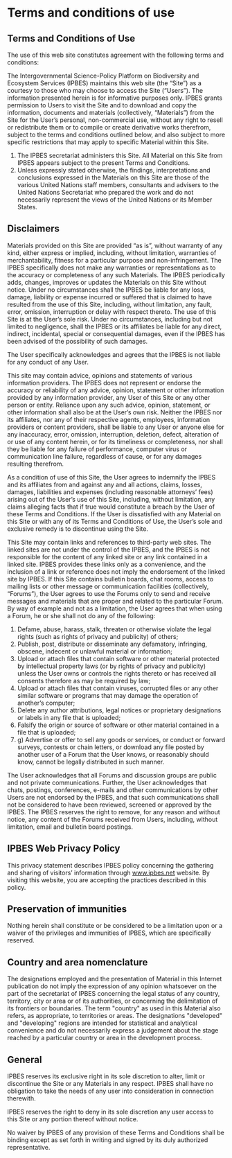 # Terms and conditions of use

## Terms and Conditions of Use

The use of this web site constitutes agreement with the following terms and conditions:

The Intergovernmental Science-Policy Platform on Biodiversity and Ecosystem Services \(IPBES\) maintains this web site \(the “Site”\) as a courtesy to those who may choose to access the Site \(“Users”\). The information presented herein is for informative purposes only. IPBES grants permission to Users to visit the Site and to download and copy the information, documents and materials \(collectively, “Materials”\) from the Site for the User’s personal, non-commercial use, without any right to resell or redistribute them or to compile or create derivative works therefrom, subject to the terms and conditions outlined below, and also subject to more specific restrictions that may apply to specific Material within this Site.

1. The IPBES secretariat administers this Site. All Material on this Site from IPBES appears subject to the present Terms and Conditions.
2. Unless expressly stated otherwise, the findings, interpretations and conclusions expressed in the Materials on this Site are those of the various United Nations staff members, consultants and advisers to the United Nations Secretariat who prepared the work and do not necessarily represent the views of the United Nations or its Member States.

## Disclaimers

Materials provided on this Site are provided “as is”, without warranty of any kind, either express or implied, including, without limitation, warranties of merchantability, fitness for a particular purpose and non-infringement. The IPBES specifically does not make any warranties or representations as to the accuracy or completeness of any such Materials. The IPBES periodically adds, changes, improves or updates the Materials on this Site without notice. Under no circumstances shall the IPBES be liable for any loss, damage, liability or expense incurred or suffered that is claimed to have resulted from the use of this Site, including, without limitation, any fault, error, omission, interruption or delay with respect thereto. The use of this Site is at the User’s sole risk. Under no circumstances, including but not limited to negligence, shall the IPBES or its affiliates be liable for any direct, indirect, incidental, special or consequential damages, even if the IPBES has been advised of the possibility of such damages.

The User specifically acknowledges and agrees that the IPBES is not liable for any conduct of any User.  


This site may contain advice, opinions and statements of various information providers. The IPBES does not represent or endorse the accuracy or reliability of any advice, opinion, statement or other information provided by any information provider, any User of this Site or any other person or entity. Reliance upon any such advice, opinion, statement, or other information shall also be at the User’s own risk. Neither the IPBES nor its affiliates, nor any of their respective agents, employees, information providers or content providers, shall be liable to any User or anyone else for any inaccuracy, error, omission, interruption, deletion, defect, alteration of or use of any content herein, or for its timeliness or completeness, nor shall they be liable for any failure of performance, computer virus or communication line failure, regardless of cause, or for any damages resulting therefrom.  


As a condition of use of this Site, the User agrees to indemnify the IPBES and its affiliates from and against any and all actions, claims, losses, damages, liabilities and expenses \(including reasonable attorneys’ fees\) arising out of the User’s use of this Site, including, without limitation, any claims alleging facts that if true would constitute a breach by the User of these Terms and Conditions. If the User is dissatisfied with any Material on this Site or with any of its Terms and Conditions of Use, the User’s sole and exclusive remedy is to discontinue using the Site.  


This Site may contain links and references to third-party web sites. The linked sites are not under the control of the IPBES, and the IPBES is not responsible for the content of any linked site or any link contained in a linked site. IPBES provides these links only as a convenience, and the inclusion of a link or reference does not imply the endorsement of the linked site by IPBES. If this Site contains bulletin boards, chat rooms, access to mailing lists or other message or communication facilities \(collectively, “Forums”\), the User agrees to use the Forums only to send and receive messages and materials that are proper and related to the particular Forum. By way of example and not as a limitation, the User agrees that when using a Forum, he or she shall not do any of the following:

1. Defame, abuse, harass, stalk, threaten or otherwise violate the legal rights \(such as rights of privacy and publicity\) of others;
2. Publish, post, distribute or disseminate any defamatory, infringing, obscene, indecent or unlawful material or information;
3. Upload or attach files that contain software or other material protected by intellectual property laws \(or by rights of privacy and publicity\) unless the User owns or controls the rights thereto or has received all consents therefore as may be required by law;
4. Upload or attach files that contain viruses, corrupted files or any other similar software or programs that may damage the operation of another’s computer;
5. Delete any author attributions, legal notices or proprietary designations or labels in any file that is uploaded;
6. Falsify the origin or source of software or other material contained in a file that is uploaded;
7. g\)    Advertise or offer to sell any goods or services, or conduct or forward surveys, contests or chain letters, or download any file posted by another user of a Forum that the User knows, or reasonably should know, cannot be legally distributed in such manner.

The User acknowledges that all Forums and discussion groups are public and not private communications. Further, the User acknowledges that chats, postings, conferences, e-mails and other communications by other Users are not endorsed by the IPBES, and that such communications shall not be considered to have been reviewed, screened or approved by the IPBES. The IPBES reserves the right to remove, for any reason and without notice, any content of the Forums received from Users, including, without limitation, email and bulletin board postings.  


## IPBES Web Privacy Policy

This privacy statement describes IPBES policy concerning the gathering and sharing of visitors’ information through www.ipbes.net website. By visiting this website, you are accepting the practices described in this policy.  


## Preservation of immunities

Nothing herein shall constitute or be considered to be a limitation upon or a waiver of the privileges and immunities of IPBES, which are specifically reserved.  


## Country and area nomenclature

The designations employed and the presentation of Material in this Internet publication do not imply the expression of any opinion whatsoever on the part of the secretariat of IPBES concerning the legal status of any country, territory, city or area or of its authorities, or concerning the delimitation of its frontiers or boundaries. The term "country" as used in this Material also refers, as appropriate, to territories or areas. The designations "developed" and "developing" regions are intended for statistical and analytical convenience and do not necessarily express a judgement about the stage reached by a particular country or area in the development process.  


## General

IPBES reserves its exclusive right in its sole discretion to alter, limit or discontinue the Site or any Materials in any respect. IPBES shall have no obligation to take the needs of any user into consideration in connection therewith.

IPBES reserves the right to deny in its sole discretion any user access to this Site or any portion thereof without notice.

No waiver by IPBES of any provision of these Terms and Conditions shall be binding except as set forth in writing and signed by its duly authorized representative.  


